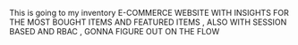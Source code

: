 This is going to my inventory E-COMMERCE WEBSITE WITH INSIGHTS FOR THE MOST BOUGHT ITEMS AND FEATURED ITEMS , ALSO WITH SESSION BASED AND RBAC , GONNA FIGURE OUT ON THE FLOW

